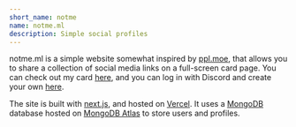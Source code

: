 ```yaml
---
short_name: notme
name: notme.ml
description: Simple social profiles
---
```


notme.ml is a simple website somewhat inspired by [ppl.moe](https://ppl.moe/), that allows you to share a collection of social media links on a full-screen card page. You can check out my card [here](https://notme.ml/u/ash), and you can log in with Discord and create your own [here](https://notme.ml/).

The site is built with [next.js](https://nextjs.org), and hosted on [Vercel](https://vercel.com/). It uses a [MongoDB](https://mongodb.com) database hosted on [MongoDB Atlas](https://mongodb.com/cloud/atlas) to store users and profiles.
